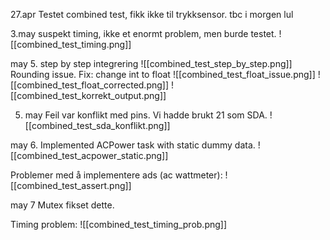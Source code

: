 27.apr
Testet combined test, fikk ikke til trykksensor. tbc i morgen lul


3.may
suspekt timing, ikke et enormt problem, men burde testet.
![[combined_test_timing.png]]

may 5.
step by step integrering
![[combined_test_step_by_step.png]]
Rounding issue. Fix: change int to float 
![[combined_test_float_issue.png]]
![[combined_test_float_corrected.png]]
![[combined_test_korrekt_output.png]]

5. may
Feil var konflikt med pins. Vi hadde brukt 21 som SDA.
![[combined_test_sda_konflikt.png]]

may 6.
Implemented ACPower task with static dummy data.
![[combined_test_acpower_static.png]]

Problemer med å implementere ads (ac wattmeter):
![[combined_test_assert.png]]


may 7
Mutex fikset dette.

Timing problem:
![[combined_test_timing_prob.png]]
